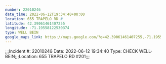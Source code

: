 ```yaml
---
number: 22010246
date_time: 2022-06-12T19:34:40+00:00
location: 655 TRAPELO RD #
latitude: 42.39061461407255
longitude: -71.19558122530374
type: WELL BEIN
google_maps_link: https://maps.google.com/?q=42.39061461407255,-71.19558122530374
---
```


;;;Incident #: 22010246   Date: 2022-06-12 19:34:40   Type: CHECK WELL-BEIN;;;Location: 655 TRAPELO RD #201;;;
